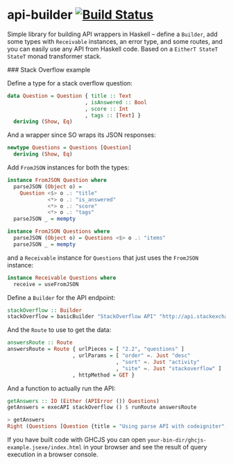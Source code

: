# api-builder [![Build Status](https://travis-ci.org/intolerable/api-builder.svg?branch=master)](https://travis-ci.org/intolerable/api-builder)

Simple library for building API wrappers in Haskell – define a `Builder`, add some types with `Receivable` instances, an error type, and some routes, and you can easily use any API from Haskell code. Based on a `EitherT StateT StateT` monad transformer stack.

### Stack Overflow example

Define a type for a stack overflow question:

```haskell
data Question = Question { title :: Text
                         , isAnswered :: Bool
                         , score :: Int
                         , tags :: [Text] }
  deriving (Show, Eq)
```

And a wrapper since SO wraps its JSON responses:

```haskell
newtype Questions = Questions [Question]
  deriving (Show, Eq)
```

Add `FromJSON` instances for both the types:

```haskell
instance FromJSON Question where
  parseJSON (Object o) =
    Question <$> o .: "title"
             <*> o .: "is_answered"
             <*> o .: "score"
             <*> o .: "tags"
  parseJSON _ = mempty

instance FromJSON Questions where
  parseJSON (Object o) = Questions <$> o .: "items"
  parseJSON _ = mempty
```

and a `Receivable` instance for `Questions` that just uses the `FromJSON` instance:

```haskell
instance Receivable Questions where
  receive = useFromJSON
```

Define a `Builder` for the API endpoint:

```haskell
stackOverflow :: Builder
stackOverflow = basicBuilder "StackOverflow API" "http://api.stackexchange.com"
```

And the `Route` to use to get the data:

```haskell
answersRoute :: Route
answersRoute = Route { urlPieces = [ "2.2", "questions" ]
                     , urlParams = [ "order" =. Just "desc"
                                   , "sort" =. Just "activity"
                                   , "site" =. Just "stackoverflow" ]
                     , httpMethod = GET }
```

And a function to actually run the API:

```haskell
getAnswers :: IO (Either (APIError ()) Questions)
getAnswers = execAPI stackOverflow () $ runRoute answersRoute

> getAnswers
Right (Questions [Question {title = "Using parse API with codeigniter", isAnswered = True, score = 2, tags = ["php","codeigniter","parse.com","codeigniter-2","php-5.6"]},Question {title = "Object...
```

If you have built code with GHCJS you can open `your-bin-dir/ghcjs-example.jsexe/index.html`
in your browser and see the result of query execution in a browser console.
